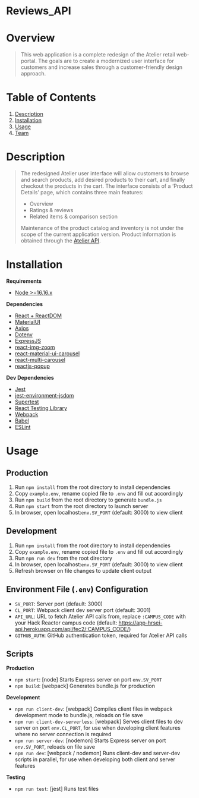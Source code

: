 # Reviews_API

# Overview
> This web application is a complete redesign of the Atelier retail web-portal. The goals are to create a modernized user interface for customers and increase sales through a customer-friendly design approach.

# Table of Contents
1. [Description](#description)
2. [Installation](#installation)
3. [Usage](#usage)
4. [Team](#team)

# Description
> The redesigned Atelier user interface will allow customers to browse and search products, add desired products to their cart, and finally checkout the products in the cart. The interface consists of a ‘Product Details’ page, which contains three main features:
> * Overview
> * Ratings & reviews
> * Related items & comparison section
> 
> Maintenance of the product catalog and inventory is not under the scope of the current application version. Product information is obtained through the [Atelier API](https://app-hrsei-api.herokuapp.com/api/fec2/:CAMPUS_CODE/).

# Installation
**Requirements**
* [Node >=16.16.x](https://nodejs.org/en/)

**Dependencies**
* [React + ReactDOM](https://reactjs.org/)
* [MaterialUI](https://mui.com/)
* [Axios](https://axios-http.com/)
* [Dotenv](https://www.npmjs.com/package/dotenv)
* [ExpressJS](https://expressjs.com/)
* [react-img-zoom](https://www.npmjs.com/package/react-img-zoom)
* [react-material-ui-carousel](https://www.npmjs.com/package/react-material-ui-carousel)
* [react-multi-carousel](https://www.npmjs.com/package/react-multi-carousel)
* [reactjs-popup](https://www.npmjs.com/package/reactjs-popup)

**Dev Dependencies**
* [Jest](https://jestjs.io/)
* [jest-environment-jsdom](https://www.npmjs.com/package/jest-environment-jsdom)
* [Supertest](https://www.npmjs.com/package/supertest)
* [React Testing Library](https://testing-library.com/docs/react-testing-library/intro/)
* [Webpack](https://webpack.js.org/)
* [Babel](https://babeljs.io/)
* [ESLint](https://eslint.org/)

# Usage
## Production
1. Run `npm install` from the root directory to install dependencies
2. Copy `example.env`, rename copied file to `.env` and fill out accordingly
3. Run `npm build` from the root directory to generate `bundle.js`
4. Run `npm start` from the root directory to launch server
5. In browser, open localhost:`env.SV_PORT` (default: 3000) to view client

## Development
1. Run `npm install` from the root directory to install dependencies
2. Copy `example.env`, rename copied file to `.env` and fill out accordingly
3. Run `npm run dev` from the root directory
4. In browser, open localhost:`env.SV_PORT` (default: 3000) to view client
5. Refresh browser on file changes to update client output

## Environment File (`.env`) Configuration
* `SV_PORT`: Server port (default: 3000)
* `CL_PORT`: Webpack client dev server port (default: 3001)
* `API_URL`: URL to fetch Atelier API calls from, replace `:CAMPUS_CODE` with your Hack Reactor campus code (default: https://app-hrsei-api.herokuapp.com/api/fec2/:CAMPUS_CODE/)
* `GITHUB_AUTH`: GitHub authentication token, required for Atelier API calls


## Scripts
**Production**
* `npm start`: [node] Starts Express server on port `env.SV_PORT`
* `npm build`: [webpack] Generates bundle.js for production

**Development**
* `npm run client-dev`: [webpack] Compiles client files in webpack development mode to bundle.js, reloads on file save
* `npm run client-dev-serverless`: [webpack] Serves client files to dev server on port `env.CL_PORT`, for use when developing client features where no server connection is required
* `npm run server-dev`: [nodemon] Starts Express server on port `env.SV_PORT`, reloads on file save
* `npm run dev`: [webpack / nodemon] Runs client-dev and server-dev scripts in parallel, for use when developing both client and server features

**Testing**
* `npm run test`: [jest] Runs test files
